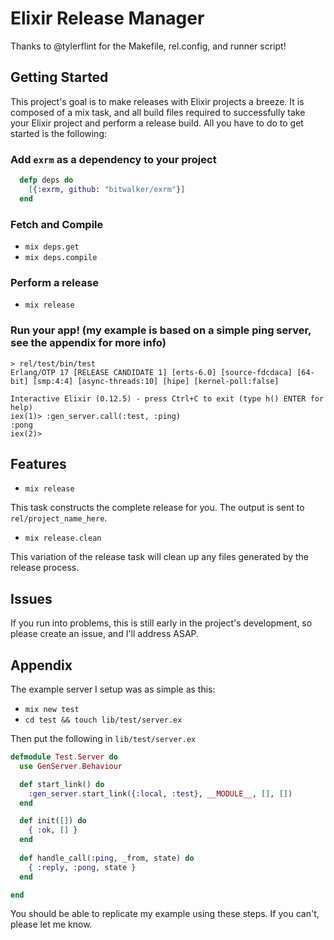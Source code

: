 # Elixir Release Manager

Thanks to @tylerflint for the Makefile, rel.config, and runner script!

## Getting Started

This project's goal is to make releases with Elixir projects a breeze. It is composed of a mix task, and all build files required to successfully take your Elixir project and perform a release build. All you have to do to get started is the following:

### Add `exrm` as a dependency to your project

```elixir
  defp deps do
    [{:exrm, github: "bitwalker/exrm"}]
  end
```

### Fetch and Compile

- `mix deps.get`
- `mix deps.compile`

### Perform a release

- `mix release`

### Run your app! (my example is based on a simple ping server, see the appendix for more info)

```
> rel/test/bin/test
Erlang/OTP 17 [RELEASE CANDIDATE 1] [erts-6.0] [source-fdcdaca] [64-bit] [smp:4:4] [async-threads:10] [hipe] [kernel-poll:false]

Interactive Elixir (0.12.5) - press Ctrl+C to exit (type h() ENTER for help)
iex(1)> :gen_server.call(:test, :ping)
:pong
iex(2)>
```

## Features

- `mix release`

This task constructs the complete release for you. The output is sent to `rel/project_name_here`.

- `mix release.clean`

This variation of the release task will clean up any files generated by the release process.

## Issues

If you run into problems, this is still early in the project's development, so please create an issue, and I'll address ASAP.

## Appendix

The example server I setup was as simple as this:

- `mix new test`
- `cd test && touch lib/test/server.ex`

Then put the following in `lib/test/server.ex`

```elixir
defmodule Test.Server do
  use GenServer.Behaviour

  def start_link() do
    :gen_server.start_link({:local, :test}, __MODULE__, [], [])
  end

  def init([]) do
    { :ok, [] }
  end
  
  def handle_call(:ping, _from, state) do
    { :reply, :pong, state }
  end

end
```

You should be able to replicate my example using these steps. If you can't, please let me know.
